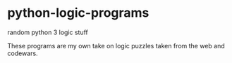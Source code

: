 # python-logic-programs
random python 3 logic stuff

These programs are my own take on logic puzzles taken from the web and codewars.
